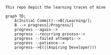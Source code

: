 ```This repo depict the learning traces of mine```

```mermaid
graph TD;
    A(Initial Commit)-->B[/Learning/];
    B --> progress[/Progress/]
    progress --again-->
    progress --recurring process-->
    progress --failed attempts-->
    progress --patience-->
    progress-->E(((Aspiring Developer)))
```